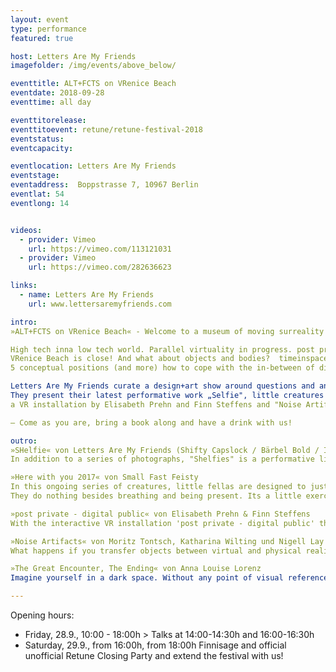 ```yaml
---
layout: event
type: performance
featured: true

host: Letters Are My Friends
imagefolder: /img/events/above_below/

eventtitle: ALT+FCTS on VRenice Beach
eventdate: 2018-09-28
eventtime: all day

eventtitorelease:
eventtitoevent: retune/retune-festival-2018
eventstatus: 
eventcapacity:

eventlocation: Letters Are My Friends
eventstage: 
eventaddress:  Boppstrasse 7, 10967 Berlin
eventlat: 54
eventlong: 14


videos:
  - provider: Vimeo 
    url: https://vimeo.com/113121031 
  - provider: Vimeo
    url: https://vimeo.com/282636623 

links:
  - name: Letters Are My Friends
    url: www.lettersaremyfriends.com

intro: 
»ALT+FCTS on VRenice Beach« - Welcome to a museum of moving surreality and other alternative facts.

High tech inna low tech world. Parallel virtuality in progress. post private - digital public. Noise Artifacts. Great encounters and big endings.
VRenice Beach is close! And what about objects and bodies?  timeinspaceintimeinspaceintimeinspace as usual. 
5 conceptual positions (and more) how to cope with the in-between of digital and analogue worlds. 

Letters Are My Friends curate a design+art show around questions and answers of moving (sur)realities:   
They present their latest performative work „Selfie", little creatures which wanna be "Here with you 2017“ by Small Fast Feisty and the motion piece "The Great Encounter, The Ending" by Anna Louise Lorenz, along with two extracts of the practice based research project 'VRenice Beach - museum of moving surreality‘: "post private - digital public" -
a VR installation by Elisabeth Prehn and Finn Steffens and "Noise Artifacts" by Moritz Tontsch, Katharina Wilting und Nigell Lay,  - all students from the image & motion department at Köln International School of Design (KISD). 

— Come as you are, bring a book along and have a drink with us! 

outro: 
»SHelfie« von Letters Are My Friends (Shifty Capslock / Bärbel Bold / Ingo Italic)
In addition to a series of photographs, "Shelfies" is a performative live VR helmet installation by Letters Are My Friends that focuses on the critical conflict between virtuality and corporeality. True to the motto, "dreaming is the best VR", in the form of alternative "head mounted displays (HMD)", a quite primitive way of entering into the supposed virtual space (of 2the mind and the imagination). Especially from the outside, it is important to observe this, as we are used to from selfies. Critically contributing to contemporary VR technologies that neglect the materiality of the body and its range of motion, this series and installation of invisible virtual self-portrayals humorously responds to this essential denial gap in the industry. The body and its gestures disappear through the ironic "book-VR-glasses-objects" in the black-box (of the actor), who transforms his virtual-pleasurable body into an invisible human-machine interaction that resembles a dance or choreography. Or was it clicking on a button? In a vacuum, the imagination views its own, detached navigation alternatives with gestures, postures and poses in/to/for/through the analogue VR space. Timeinspaceintimeinspaceintimeinspace as usual. Virtuality Vs. embodiment as participatory performance case.

»Here with you 2017« von Small Fast Feisty
In this ongoing series of creatures, little fellas are designed to just hang out with you. 
They do nothing besides breathing and being present. Its a little exercise in just being there. Which is usually uncommon for 3D animated characters. These guys are all hyped up on Awareness. Have fun hanging out and maybe breath with them.

»post private - digital public« von Elisabeth Prehn & Finn Steffens
With the interactive VR installation 'post private - digital public' the question of how do we move in digital spaces was investigated, as well as the border of private and public areas within the digital world. As we perceive the digital always in 2D, this VR installation gives the opportunity to move in a more physical kind of way through cyber space. While the player is moving through this world by scrolling and clicking, his or her experience is exposed to the public, as it is projected on two big screens, which form the installation space. 

»Noise Artifacts« von Moritz Tontsch, Katharina Wilting und Nigell Lay
What happens if you transfer objects between virtual and physical reality? Many objects in Venice symbolize a process of physical decay. A virtual image of one of these is created and transformed between the physical and virtual reality. Through a feedback loop an attempt to visualize digital decay is made. The artifacts are exhibited in a physical as well as virtual exhibition.

»The Great Encounter, The Ending« von Anna Louise Lorenz
Imagine yourself in a dark space. Without any point of visual reference or sensory clues, how do you know if you are either floating, or forever falling? And now imagine: without any notion of change, how do you know the duration of the moment you are living in? Welcome to the Island of Eternal Life, orbiting around the vast empty ocean of planet Earth. With no notion of passage of time its inhabitants are adapting to their belief system of stasis: moments of no-change, stringed together to infinity. History is nullified by a permanent loop of amnesia. Its inhabitants are in a happy state of pre-birth. The illusion of eternity turns into reality. One day, the Island of Eternal Life meets the Island of Ultimate Beauty. This occurrence introduces ‘The Different’, and begins what some called ‘The Great Encounter’, others ‘The Ending’

---
```


Opening hours: 
- Friday, 28.9., 10:00 - 18:00h > Talks at 14:00-14:30h and 16:00-16:30h 
- Saturday, 29.9., from 16:00h, from 18:00h Finnisage and official unofficial Retune Closing Party and extend the festival with us! 
